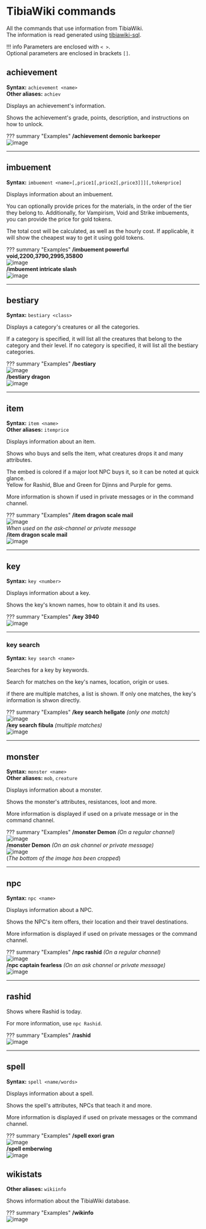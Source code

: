 # TibiaWiki commands

All the commands that use information from TibiaWiki.  
The information is read generated using [tibiawiki-sql](https://github.com/Galarzaa90/tibiawiki-sql).

!!! info
    Parameters are enclosed with `< >`.   
    Optional parameters are enclosed in brackets `[]`.


## achievement
**Syntax:** `achievement <name>`  
**Other aliases:** `achiev`

Displays an achievement's information.

Shows the achievement's grade, points, description, and instructions on how to unlock.

??? summary "Examples"
    **/achievement demonic barkeeper**  
    ![image](../assets/images/commands/achievement.png)

----

## imbuement
**Syntax:** `imbuement <name>[,price1[,price2[,price3]]][,tokenprice]`

Displays information about an imbuement.

You can optionally provide prices for the materials, in the order of the tier they belong to.
Additionally, for Vampirism, Void and Strike imbuements, you can provide the price for gold tokens.

The total cost will be calculated, as well as the hourly cost.
If applicable, it will show the cheapest way to get it using gold tokens.


??? summary "Examples"
    **/imbuement powerful void,2200,3790,2995,35800**  
    ![image](../assets/images/commands/imbuement_1.png)  
    **/imbuement intricate slash**  
    ![image](../assets/images/commands/imbuement_2.png)

----

## bestiary
**Syntax:** `bestiary <class>`

Displays a category's creatures or all the categories.

If a category is specified, it will list all the creatures that belong to the category and their level.
If no category is specified, it will list all the bestiary categories.

??? summary "Examples"
    **/bestiary**  
    ![image](../assets/images/commands/bestiary_1.png)  
    **/bestiary dragon**  
    ![image](../assets/images/commands/bestiary_2.png)

----

## item
**Syntax:** `item <name>`  
**Other aliases:** `itemprice`

Displays information about an item.

Shows who buys and sells the item, what creatures drops it and many attributes.
        
The embed is colored if a major loot NPC buys it, so it can be noted at quick glance.  
Yellow for Rashid, Blue and Green for Djinns and Purple for gems.
        
More information is shown if used in private messages or in the command channel.

??? summary "Examples"
    **/item dragon scale mail**  
    ![image](../assets/images/commands/item_1.png)  
    *When used on the ask-channel or private message*  
    **/item dragon scale mail**  
    ![image](../assets/images/commands/item_2.png)

----

## key
**Syntax:** `key <number>`  

Displays information about a key.

Shows the key's known names, how to obtain it and its uses.

??? summary "Examples"
    **/key 3940**  
    ![image](../assets/images/commands/key.png)

----

### key search
**Syntax:** `key search <name>`

Searches for a key by keywords.

Search for matches on the key's names, location, origin or uses.

if there are multiple matches, a list is shown.
If only one matches, the key's information is shwon directly.

??? summary "Examples"
    **/key search hellgate** *(only one match)*  
    ![image](../assets/images/commands/key_search_1.png)  
    **/key search fibula** *(multiple matches)*  
    ![image](../assets/images/commands/key_search_2.png)

----
    
## monster
**Syntax:** `monster <name>`  
**Other aliases:** `mob`, `creature`

Displays information about a monster.

Shows the monster's attributes, resistances, loot and more.

More information is displayed if used on a private message or in the command channel.

??? summary "Examples"
    **/monster Demon** *(On a regular channel)*  
    ![image](../assets/images/commands/monster_1.png)  
    **/monster Demon** *(On an ask channel or private message)*  
    ![image](../assets/images/commands/monster_2.png)  
    (*The bottom of the image has been cropped*)

----

## npc
**Syntax:** `npc <name>`

Displays information about a NPC.

Shows the NPC's item offers, their location and their travel destinations.
        
More information is displayed if used on private messages or the command channel.

??? summary "Examples"
    **/npc rashid** *(On a regular channel)*  
    ![image](../assets/images/commands/npc_1.png)  
    **/npc captain fearless**  *(On an ask channel or private message)*  
    ![image](../assets/images/commands/npc_2.png)

----

## rashid
Shows where Rashid is today.

For more information, use `npc Rashid`.

??? summary "Examples"
    **/rashid**  
    ![image](../assets/images/commands/rashid.png)

----

## spell
**Syntax:** `spell <name/words>`

Displays information about a spell.

Shows the spell's attributes, NPCs that teach it and more.
        
More information is displayed if used on private messages or the command channel.

??? summary "Examples"
    **/spell exori gran**  
    ![image](../assets/images/commands/spell_1.png)  
    **/spell emberwing**  
    ![image](../assets/images/commands/spell_2.png)

## wikistats
**Other aliases:** `wikiinfo`

Shows information about the TibiaWiki database.

??? summary "Examples"
    **/wikinfo**  
    ![image](../assets/images/commands/wikistats.png)